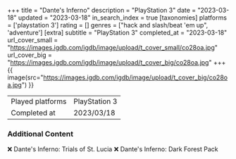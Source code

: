 +++
title = "Dante's Inferno"
description = "PlayStation 3"
date = "2023-03-18"
updated = "2023-03-18"
in_search_index = true
[taxonomies]
platforms = ['playstation 3']
rating = []
genres = ["hack and slash/beat 'em up", 'adventure']
[extra]
subtitle = "PlayStation 3"
completed_at = "2023-03-18"
url_cover_small = "https://images.igdb.com/igdb/image/upload/t_cover_small/co28oa.jpg"
url_cover_big = "https://images.igdb.com/igdb/image/upload/t_cover_big/co28oa.jpg"
+++
{{ image(src="https://images.igdb.com/igdb/image/upload/t_cover_big/co28oa.jpg") }}

|              |            |
| ------------ | ---------- |
| Played platforms    | PlayStation 3 |
| Completed at | 2023/03/18 |



### Additional Content


❌ Dante's Inferno: Trials of St. Lucia
❌ Dante's Inferno: Dark Forest Pack
